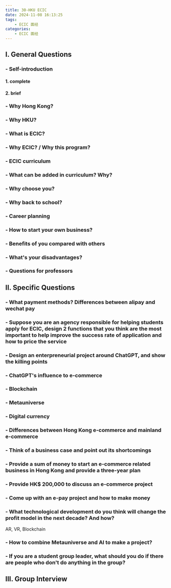 ```yaml
---
title: 30-HKU ECIC
date: 2024-11-08 16:13:25
tags:
    - ECIC 面经
categories:
    - ECIC 面经
---
```


## I. General Questions

### - Self-introduction

#### 1. complete

#### 2. brief

### - Why Hong Kong?

### - Why HKU?

### - What is ECIC?

### - Why ECIC? / Why this program?

### - ECIC curriculum

### - What can be added in curriculum? Why?

### - Why choose you?

### - Why back to school?

### - Career planning

### - How to start your own business?

### - Benefits of you compared with others

### - What's your disadvantages?

### - Questions for professors

## II. Specific Questions

### - What payment methods? Differences between alipay and wechat pay

### - Suppose you are an agency responsible for helping students apply for ECIC, design 2 functions that you think are the most important to help improve the success rate of application and how to price the service

### - Design an enterpreneurial project around ChatGPT, and show the killing points

### - ChatGPT's influence to e-commerce

### - Blockchain

### - Metauniverse

### - Digital currency

### - Differences between Hong Kong e-commerce and mainland e-commerce

### - Think of a business case and point out its shortcomings

### - Provide a sum of money to start an e-commerce related business in Hong Kong and provide a three-year plan

### - Provide HK$ 200,000 to discuss an e-commerce project

### - Come up with an e-pay project and how to make money

### - What technological development do you think will change the profit model in the next decade? And how?

AR, VR, Blockchain

### - How to combine Metauniverse and AI to make a project?

### - If you are a student group leader, what should you do if there are people who don't do anything in the group?

## III. Group Interview
